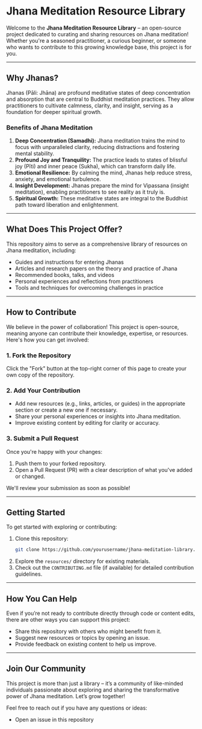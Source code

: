 # Jhana Meditation Resource Library

Welcome to the **Jhana Meditation Resource Library** – an open-source project dedicated to curating and sharing resources on Jhana meditation! Whether you're a seasoned practitioner, a curious beginner, or someone who wants to contribute to this growing knowledge base, this project is for you.

---

## Why Jhanas?

Jhanas (Pāli: Jhāna) are profound meditative states of deep concentration and absorption that are central to Buddhist meditation practices. They allow practitioners to cultivate calmness, clarity, and insight, serving as a foundation for deeper spiritual growth. 

### Benefits of Jhana Meditation
1. **Deep Concentration (Samadhi):** Jhana meditation trains the mind to focus with unparalleled clarity, reducing distractions and fostering mental stability.
2. **Profound Joy and Tranquility:** The practice leads to states of blissful joy (Pīti) and inner peace (Sukha), which can transform daily life.
3. **Emotional Resilience:** By calming the mind, Jhanas help reduce stress, anxiety, and emotional turbulence.
4. **Insight Development:** Jhanas prepare the mind for Vipassana (insight meditation), enabling practitioners to see reality as it truly is.
5. **Spiritual Growth:** These meditative states are integral to the Buddhist path toward liberation and enlightenment.

---

## What Does This Project Offer?

This repository aims to serve as a comprehensive library of resources on Jhana meditation, including:
- Guides and instructions for entering Jhanas
- Articles and research papers on the theory and practice of Jhana
- Recommended books, talks, and videos
- Personal experiences and reflections from practitioners
- Tools and techniques for overcoming challenges in practice

---

## How to Contribute

We believe in the power of collaboration! This project is open-source, meaning anyone can contribute their knowledge, expertise, or resources. Here's how you can get involved:

### 1. Fork the Repository
Click the "Fork" button at the top-right corner of this page to create your own copy of the repository.

### 2. Add Your Contribution
- Add new resources (e.g., links, articles, or guides) in the appropriate section or create a new one if necessary.
- Share your personal experiences or insights into Jhana meditation.
- Improve existing content by editing for clarity or accuracy.

### 3. Submit a Pull Request
Once you're happy with your changes:
1. Push them to your forked repository.
2. Open a Pull Request (PR) with a clear description of what you've added or changed.

We'll review your submission as soon as possible!

---

## Getting Started

To get started with exploring or contributing:
1. Clone this repository:  
   ```bash
   git clone https://github.com/yourusername/jhana-meditation-library.git
   ```
2. Explore the `resources/` directory for existing materials.
3. Check out the `CONTRIBUTING.md` file (if available) for detailed contribution guidelines.

---

## How You Can Help

Even if you’re not ready to contribute directly through code or content edits, there are other ways you can support this project:
- Share this repository with others who might benefit from it.
- Suggest new resources or topics by opening an issue.
- Provide feedback on existing content to help us improve.

---

## Join Our Community

This project is more than just a library – it’s a community of like-minded individuals passionate about exploring and sharing the transformative power of Jhana meditation. Let’s grow together!

Feel free to reach out if you have any questions or ideas:
- Open an issue in this repository
